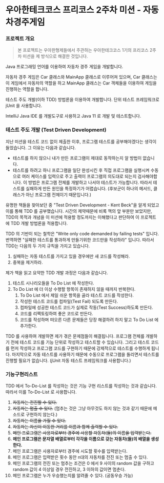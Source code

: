 # 우아한테크코스 프리코스 2주차 미션 - 자동차경주게임

### 프로젝트 개요

>본 프로젝트는 우아한형제들에서 주관하는 우아한테크코스 1기의 프리코스 2주차 미션을 
제 방식으로 해결한 것입니다.

Java 프로그래밍 언어를 이용하여 자동차 경주 게임을 개발합니다.
 
자동차 경주 게임은 Car 클래스와 MainApp 클래스로 이루어져 있으며, Car 클래스는 이 게임에서 자동차의 역할을 
하고 MainApp 클래스는 Car 객체들을 이용하여 게임을 진행하는 역할을 합니다.

테스트 주도 개발(이하 TDD) 방법론을 이용하여 개발합니다. 단위 테스트 프레임워크로 jUnit 을 사용합니다.

IntelliJ Java IDE 를 개발도구로 사용하고 Java 11 로 개발 및 테스트합니다.

### 테스트 주도 개발 (Test Driven Development)
지난 미션을 테스트 코드 없이 제출한 이후, 프로그램 테스트를 공부해야겠다는 생각이 들었습니다. 
그 이유는 다음과 같습니다.
- 테스트를 하지 않으니 내가 만든 프로그램이 제대로 동작하는지 알 방법이 없습니다.
- 테스트를 하려고 하니 프로그램을 일단 완성시킨 후 직접 프로그램을 실행시켜 수동으로 여러 케이스를 입력으로 주고 출력이 
프로그램의 의도대로 되는지 검사해야합니다. 이 방법은 프로그램 전체를 개발하고 나서야 테스트가 가능합니다. 따라서 테스트를 
실패하게 만든 원인을 특정하기가 어렵습니다. (후보군이 하나의 메서드, 클래스가 아닌 프로그램 전체이기 때문입니다.)
   
유명한 책들을 찾아보던 중 "Test Driven Development - Kent Beck"을 알게 되었고 이를 통해 TDD 를 공부했습니다. 
시간의 제약때문에 비록 책의 앞 부분만 보았지만, TDD의 목적과 개념을 이 미션에 적용할 정도까지는 이해했다고 판단하여 
이 프로젝트에 TDD 개발 방법론을 적용합니다.  

TDD 의 기반이 되는 철학은 "Write only code demanded by failing tests" 입니다. 번역하면 "실패한 테스트를 통과하게
 만들기위한 코드만을 작성하라" 입니다. 따라서 TDD는 다음의 두 가지 규칙을 가지고 있습니다.

1. 실패하는 자동 테스트를 가지고 있을 경우에만 새 코드를 작성해라.
2. 중복을 제거하라.

제가 책을 읽고 요약한 TDD 개발 과정은 다음과 같습니다.
1. 테스트 시나리오들을 To Do List 에 작성한다.
2. To Do List 에 더 이상 수행할 항목이 존재하지 않을 때까지 반복한다.
   1. To Do List 에서 제일 쉬운 항목을 골라 테스트 코드를 작성한다.
   2. 작성한 테스트 코드를 컴파일(Test Fail) 되도록 만든다.
   3. 컴파일에 성공한 테스트 코드가 실제로 작동(Test Success)하도록 만든다.
   4. 코드를 리팩토링하여 좋은 코드로 만든다.
   5. 코드를 작성하며 떠오른 다른 문제들은 당장 해결하려 하지 말고 To Do List 에 추가한다.

TDD 를 사용하여 개발하면 제가 겪은 문제점들이 해결됩니다. 프로그램 전체를 개발하기 전에 테스트 코드를 
기능 단위로 작성하고 테스트할 수 있습니다. 그리고 테스트 코드를 먼저 작성하고 프로그램 코드를 구현하기 때문에 
강제적으로 테스트를 수행하게 됩니다. 마지막으로 자동 테스트를 사용하기 때문에 수동으로 프로그램을 돌리면서 
테스트를 진행할 필요가 없습니다. (jUnit 자동 테스트 프레임워크를 사용합니다.)

### 기능구현리스트

TDD 에서 To-Do-List 를 작성하는 것은 기능 구현 리스트를 작성하는 것과 같습니다. 따라서 이를 To-Do-List 로 사용합니다.

1. ~~자동차는 전진할 수 있다.~~
2. ~~자동차는 멈출 수 있다.~~ (멈추는 것은 그냥 아무것도 하지 않는 것과 같기 때문에 메소드로 구현하지 않는다.)
3. ~~자동차는 이름을 가질 수 있다.~~
4. ~~자동차는 자신이 이동한 거리를 이름과 함께 출력할 수 있다.~~
5. ~~메인 프로그램은 사용자로부터 경주에 사용할 자동차(들)의 이름을 입력받는다.~~
6. **메인 프로그램은 문자열 배열로부터 각각을 이름으로 갖는 자동차(들)의 배열을 생성한다.**
7. 메인 프로그램은 사용자로부터 경주에 시도할 횟수를 입력받는다.
8. 메인 프로그램은 입력받은 횟수 동안 n대의 자동차를 전진 또는 멈출 수 있다.
9. 메인 프로그램의 전진 또는 멈추는 조건은 0 에서 9 사이의 random 값을 구하고 random 값이 4 이상일 경우 
전진하고, 3 이하의 값이면 멈춘다.
10. 메인 프로그램은 누가 우승했는지를 알려줄 수 있다. (공동우승 가능)
